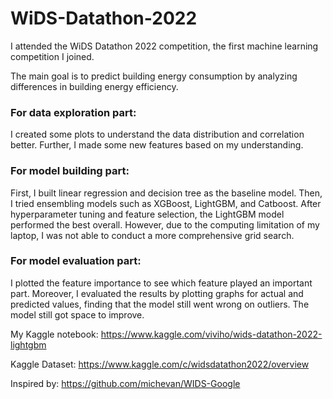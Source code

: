 # WiDS-Datathon-2022
I attended the WiDS Datathon 2022 competition, the first machine learning competition I joined.

The main goal is to predict building energy consumption by analyzing differences in building energy efficiency. 

### For data exploration part:
I created some plots to understand the data distribution and correlation better. Further, I made some new features based on my understanding.

### For model building part:
First, I built linear regression and decision tree as the baseline model. Then, I tried ensembling models such as XGBoost, LightGBM, and Catboost. After hyperparameter tuning and feature selection, the LightGBM model performed the best overall. However, due to the computing limitation of my laptop, I was not able to conduct a more comprehensive grid search.

### For model evaluation part:
I plotted the feature importance to see which feature played an important part. Moreover, I evaluated the results by plotting graphs for actual and predicted values, finding that the model still went wrong on outliers. The model still got space to improve.



My Kaggle notebook: https://www.kaggle.com/viviho/wids-datathon-2022-lightgbm

Kaggle Dataset: https://www.kaggle.com/c/widsdatathon2022/overview

Inspired by: https://github.com/michevan/WIDS-Google
